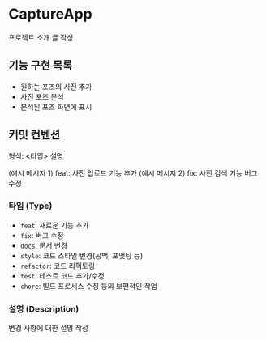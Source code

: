 # CaptureApp

프로젝트 소개 글 작성

## 기능 구현 목록

- 원하는 포즈의 사진 추가 
- 사진 포즈 분석 
- 분석된 포즈 화면에 표시

## 커밋 컨벤션

형식: <타입> 설명

(예시 메시지 1) feat: 사진 업로드 기능 추가
(예시 메시지 2) fix: 사진 검색 기능 버그 수정

### 타입 (Type)
- `feat`: 새로운 기능 추가
- `fix`: 버그 수정
- `docs`: 문서 변경
- `style`: 코드 스타일 변경(공백, 포맷팅 등)
- `refactor`: 코드 리팩토링
- `test`: 테스트 코드 추가/수정
- `chore`: 빌드 프로세스 수정 등의 보편적인 작업

### 설명 (Description)
변경 사항에 대한 설명 작성